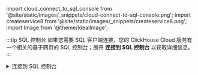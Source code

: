 import cloud_connect_to_sql_console from '@site/static/images/_snippets/cloud-connect-to-sql-console.png';
import createservice8 from '@site/static/images/_snippets/createservice8.png';
import Image from '@theme/IdealImage';

:::tip SQL 控制台
如果您需要 SQL 客户端连接，您的 ClickHouse Cloud 服务有一个相关的基于网页的 SQL 控制台；展开 **连接到 SQL 控制台** 以获取详细信息。
:::

<details>
    <summary>连接到 SQL 控制台</summary>

从您的 ClickHouse Cloud 服务列表中，单击一个服务。

<Image img={cloud_connect_to_sql_console}  alt="连接到 SQL 控制台" size="lg" force border/>

这将带您重定向到 SQL 控制台。

<Image img={createservice8}  alt="SQL 控制台" size="lg" force border/>

</details>
